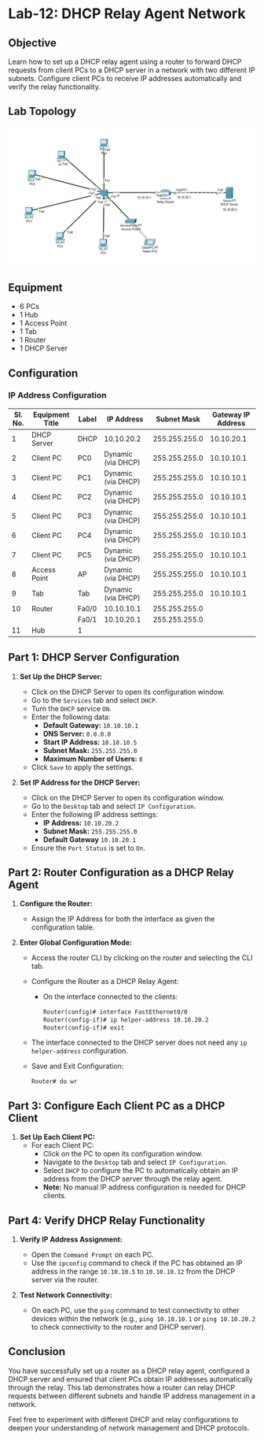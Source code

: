 # Lab-12: DHCP Relay Agent Network 

## Objective
Learn how to set up a DHCP relay agent using a router to forward DHCP requests from client PCs to a DHCP server in a network with two different IP subnets. 
Configure client PCs to receive IP addresses automatically and verify the relay functionality.

## Lab Topology
![Lab-12](Lab-12.png)

## Equipment
- 6 PCs
- 1 Hub
- 1 Access Point
- 1 Tab
- 1 Router
- 1 DHCP Server

## Configuration

### IP Address Configuration

| Sl. No. | Equipment Title | Label | IP Address   | Subnet Mask     | Gateway IP Address |
|---------|-----------------|-------|--------------|-----------------|--------------------|
| 1       | DHCP Server     | DHCP  | 10.10.20.2   | 255.255.255.0   | 10.10.20.1         |
| 2       | Client PC       | PC0   | Dynamic (via DHCP) | 255.255.255.0 | 10.10.10.1     |
| 3       | Client PC       | PC1   | Dynamic (via DHCP) | 255.255.255.0 | 10.10.10.1     |
| 4       | Client PC       | PC2   | Dynamic (via DHCP) | 255.255.255.0 | 10.10.10.1     |
| 5       | Client PC       | PC3   | Dynamic (via DHCP) | 255.255.255.0 | 10.10.10.1     |
| 6       | Client PC       | PC4   | Dynamic (via DHCP) | 255.255.255.0 | 10.10.10.1     |
| 7       | Client PC       | PC5   | Dynamic (via DHCP) | 255.255.255.0 | 10.10.10.1     |
| 8       | Access Point    | AP    | Dynamic (via DHCP) | 255.255.255.0 | 10.10.10.1     |
| 9       | Tab             | Tab   | Dynamic (via DHCP) | 255.255.255.0 | 10.10.10.1     |
| 10      | Router          | Fa0/0    | 10.10.10.1   | 255.255.255.0   |                 |
|         |                 | Fa0/1    | 10.10.20.1   | 255.255.255.0   |                 |
| 11      | Hub             | 1     |              |                 |                    |

## Part 1: DHCP Server Configuration

1. **Set Up the DHCP Server:**
   - Click on the DHCP Server to open its configuration window.
   - Go to the `Services` tab and select `DHCP`.
   - Turn the `DHCP` service `ON`.
   - Enter the following data:
     - **Default Gateway:** `10.10.10.1`
     - **DNS Server:** `0.0.0.0`
     - **Start IP Address:** `10.10.10.5`
     - **Subnet Mask:** `255.255.255.0`
     - **Maximum Number of Users:** `8`
   - Click `Save` to apply the settings.

2. **Set IP Address for the DHCP Server:**
   - Click on the DHCP Server to open its configuration window.
   - Go to the `Desktop` tab and select `IP Configuration`.
   - Enter the following IP address settings:
     - **IP Address:** `10.10.20.2`
     - **Subnet Mask:** `255.255.255.0`
     - **Default Gateway** `10.10.20.1`
   - Ensure the `Port Status` is set to `On`.

## Part 2: Router Configuration as a DHCP Relay Agent

1. **Configure the Router:**
   - Assign the IP Address for both the interface as given the configuration table.

2. **Enter Global Configuration Mode:**
   - Access the router CLI by clicking on the router and selecting the CLI tab.
   - Configure the Router as a DHCP Relay Agent:
     - On the interface connected to the clients:
       ```plaintext
       Router(config)# interface FastEthernet0/0
       Router(config-if)# ip helper-address 10.10.20.2
       Router(config-if)# exit
       ```

   - The interface connected to the DHCP server does not need any `ip helper-address` configuration.

   - Save and Exit Configuration:
     ```plaintext
     Router# do wr
     ```

## Part 3: Configure Each Client PC as a DHCP Client

1. **Set Up Each Client PC:**
   - For each Client PC:
     - Click on the PC to open its configuration window.
     - Navigate to the `Desktop` tab and select `IP Configuration`.
     - Select `DHCP` to configure the PC to automatically obtain an IP address from the DHCP server through the relay agent.
     - **Note:** No manual IP address configuration is needed for DHCP clients.

## Part 4: Verify DHCP Relay Functionality

1. **Verify IP Address Assignment:**
   - Open the `Command Prompt` on each PC.
   - Use the `ipconfig` command to check if the PC has obtained an IP address in the range `10.10.10.5` to `10.10.10.12` from the DHCP server via the router.

2. **Test Network Connectivity:**
   - On each PC, use the `ping` command to test connectivity to other devices within the network (e.g., `ping 10.10.10.1` or `ping 10.10.20.2` to check connectivity to the router and DHCP server).

## Conclusion
You have successfully set up a router as a DHCP relay agent, configured a DHCP server and ensured that client PCs obtain IP addresses automatically through the relay. 
This lab demonstrates how a router can relay DHCP requests between different subnets and handle IP address management in a network.

Feel free to experiment with different DHCP and relay configurations to deepen your understanding of network management and DHCP protocols.
